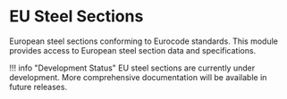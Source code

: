 # EU Steel Sections

European steel sections conforming to Eurocode standards. This module provides access to European steel section data and specifications.

!!! info "Development Status"
    EU steel sections are currently under development. More comprehensive documentation will be available in future releases.
